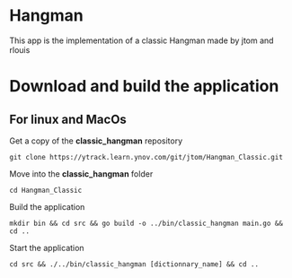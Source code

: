 **Hangman**
=

This app is the implementation of a classic Hangman made by jtom and rlouis

# Download and build the application #

## For linux and MacOs ##

Get a copy of the **classic_hangman** repository

```
git clone https://ytrack.learn.ynov.com/git/jtom/Hangman_Classic.git
```

Move into the **classic_hangman** folder

```
cd Hangman_Classic
```

Build the application

```
mkdir bin && cd src && go build -o ../bin/classic_hangman main.go && cd ..
```

Start the application

```
cd src && ./../bin/classic_hangman [dictionnary_name] && cd ..
```
